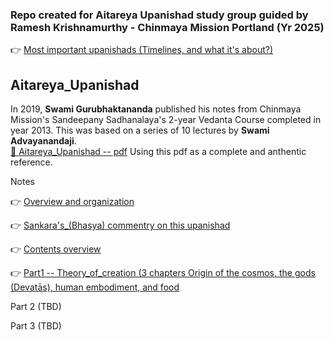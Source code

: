 ### Repo created for Aitareya Upanishad study group guided by Ramesh Krishnamurthy - Chinmaya Mission Portland (Yr 2025)

👉 [Most important upanishads (Timelines, and what it's about?)](https://github.com/lgtkgtv/upanishads_vedanta_study/blob/main/about_upanishads.md)  

## Aitareya_Upanishad

In 2019, **Swami Gurubhaktananda** published his notes from Chinmaya Mission's Sandeepany Sadhanalaya's 2-year Vedanta Course completed in year 2013. This was based on a series of 10 lectures by **Swami Advayanandaji**.  
[🎯 Aitareya_Upanishad -- pdf](https://chinfo.org/wp-content/uploads/2024/05/34_Aitareya_Upanishad-fced564c-5f2f-45c3-a707-9990f0e6fc3f.pdf)  Using this pdf as a complete and anthentic reference.

Notes    

👉 [Overview and organization](https://github.com/lgtkgtv/upanishads_vedanta_study/blob/main/Aitareya_Upanishad/1_Notes_from--Sw_Gurubhaktanandas--Sandeepanys_Vedanta_Course--2019.md)   

👉 [Sankara's_(Bhasya) commentry on this upanishad](https://github.com/lgtkgtv/upanishads_vedanta_study/blob/main/Aitareya_Upanishad/2_Sankara_Bhasya--from--Rameshji--reformatted.md)  

👉 [Contents overview](https://github.com/lgtkgtv/upanishads_vedanta_study/blob/main/Aitareya_Upanishad/3_Contents.md)  

👉 [Part1 -- Theory_of_creation (3 chapters Origin of the cosmos, the gods (Devatās), human embodiment, and food](https://github.com/lgtkgtv/upanishads_vedanta_study/blob/main/Aitareya_Upanishad/4_Part1--Theory_of_creation.md)  

Part 2 (TBD)  

Part 3 (TBD)  



